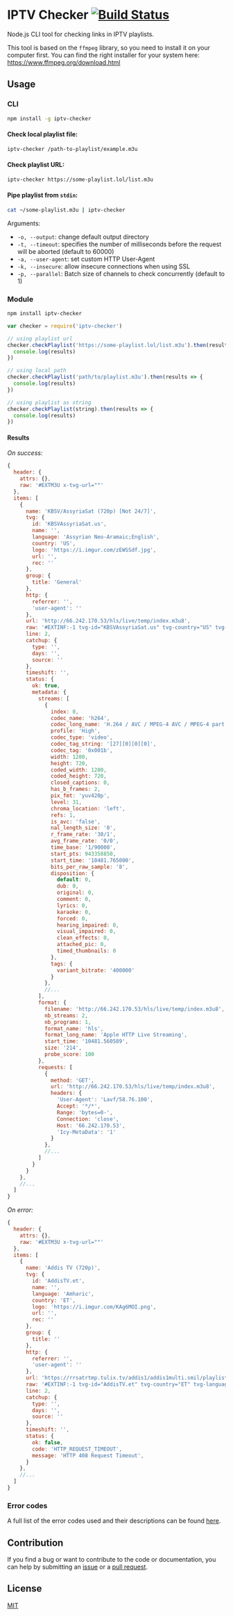 # IPTV Checker [![Build Status](https://app.travis-ci.com/freearhey/iptv-checker.svg?branch=master)](https://app.travis-ci.com/freearhey/iptv-checker)

Node.js CLI tool for checking links in IPTV playlists.

This tool is based on the `ffmpeg` library, so you need to install it on your computer first. You can find the right installer for your system here: https://www.ffmpeg.org/download.html

## Usage

### CLI

```sh
npm install -g iptv-checker
```

#### Check local playlist file:

```sh
iptv-checker /path-to-playlist/example.m3u
```

#### Check playlist URL:

```sh
iptv-checker https://some-playlist.lol/list.m3u
```

#### Pipe playlist from `stdin`:

```sh
cat ~/some-playlist.m3u | iptv-checker
```

Arguments:

- `-o, --output`: change default output directory
- `-t, --timeout`: specifies the number of milliseconds before the request will be aborted (default to 60000)
- `-a, --user-agent`: set custom HTTP User-Agent
- `-k, --insecure`: allow insecure connections when using SSL
- `-p, --parallel`: Batch size of channels to check concurrently (default to 1)

### Module

```sh
npm install iptv-checker
```

```js
var checker = require('iptv-checker')

// using playlist url
checker.checkPlaylist('https://some-playlist.lol/list.m3u').then(results => {
  console.log(results)
})

// using local path
checker.checkPlaylist('path/to/playlist.m3u').then(results => {
  console.log(results)
})

// using playlist as string
checker.checkPlaylist(string).then(results => {
  console.log(results)
})
```

#### Results

_On success:_

```js
{
  header: {
    attrs: {},
    raw: '#EXTM3U x-tvg-url=""'
  },
  items: [
    {
      name: 'KBSV/AssyriaSat (720p) [Not 24/7]',
      tvg: {
        id: 'KBSVAssyriaSat.us',
        name: '',
        language: 'Assyrian Neo-Aramaic;English',
        country: 'US',
        logo: 'https://i.imgur.com/zEWSSdf.jpg',
        url: '',
        rec: ''
      },
      group: {
        title: 'General'
      },
      http: {
        referrer: '',
        'user-agent': ''
      },
      url: 'http://66.242.170.53/hls/live/temp/index.m3u8',
      raw: '#EXTINF:-1 tvg-id="KBSVAssyriaSat.us" tvg-country="US" tvg-language="Assyrian Neo-Aramaic;English" tvg-logo="https://i.imgur.com/zEWSSdf.jpg" group-title="General",KBSV/AssyriaSat (720p) [Not 24/7]\r\nhttp://66.242.170.53/hls/live/temp/index.m3u8',
      line: 2,
      catchup: {
        type: '',
        days: '',
        source: ''
      },
      timeshift: '',
      status: {
        ok: true,
        metadata: {
          streams: [
            {
              index: 0,
              codec_name: 'h264',
              codec_long_name: 'H.264 / AVC / MPEG-4 AVC / MPEG-4 part 10',
              profile: 'High',
              codec_type: 'video',
              codec_tag_string: '[27][0][0][0]',
              codec_tag: '0x001b',
              width: 1280,
              height: 720,
              coded_width: 1280,
              coded_height: 720,
              closed_captions: 0,
              has_b_frames: 2,
              pix_fmt: 'yuv420p',
              level: 31,
              chroma_location: 'left',
              refs: 1,
              is_avc: 'false',
              nal_length_size: '0',
              r_frame_rate: '30/1',
              avg_frame_rate: '0/0',
              time_base: '1/90000',
              start_pts: 943358850,
              start_time: '10481.765000',
              bits_per_raw_sample: '8',
              disposition: {
                default: 0,
                dub: 0,
                original: 0,
                comment: 0,
                lyrics: 0,
                karaoke: 0,
                forced: 0,
                hearing_impaired: 0,
                visual_impaired: 0,
                clean_effects: 0,
                attached_pic: 0,
                timed_thumbnails: 0
              },
              tags: {
                variant_bitrate: '400000'
              }
            },
            //...
          ],
          format: {
            filename: 'http://66.242.170.53/hls/live/temp/index.m3u8',
            nb_streams: 2,
            nb_programs: 1,
            format_name: 'hls',
            format_long_name: 'Apple HTTP Live Streaming',
            start_time: '10481.560589',
            size: '214',
            probe_score: 100
          },
          requests: [
            {
              method: 'GET',
              url: 'http://66.242.170.53/hls/live/temp/index.m3u8',
              headers: {
                'User-Agent': 'Lavf/58.76.100',
                Accept: '*/*',
                Range: 'bytes=0-',
                Connection: 'close',
                Host: '66.242.170.53',
                'Icy-MetaData': '1'
              }
            },
            //...
          ]
        }
      }
    },
    //...
  ]
}
```

_On error:_

```js
{
  header: {
    attrs: {},
    raw: '#EXTM3U x-tvg-url=""'
  },
  items: [
    {
      name: 'Addis TV (720p)',
      tvg: {
        id: 'AddisTV.et',
        name: '',
        language: 'Amharic',
        country: 'ET',
        logo: 'https://i.imgur.com/KAg6MOI.png',
        url: '',
        rec: ''
      },
      group: {
        title: ''
      },
      http: {
        referrer: '',
        'user-agent': ''
      },
      url: 'https://rrsatrtmp.tulix.tv/addis1/addis1multi.smil/playlist.m3u8',
      raw: '#EXTINF:-1 tvg-id="AddisTV.et" tvg-country="ET" tvg-language="Amharic" tvg-logo="https://i.imgur.com/KAg6MOI.png" group-title="Undefined",Addis TV (720p)\\r\\nhttps://rrsatrtmp.tulix.tv/addis1/addis1multi.smil/playlist.m3u8',
      line: 2,
      catchup: {
        type: '',
        days: '',
        source: ''
      },
      timeshift: '',
      status: {
        ok: false,
        code: 'HTTP_REQUEST_TIMEOUT',
        message: 'HTTP 408 Request Timeout',
      }
    },
    //...
  ]
}
```

### Error codes

A full list of the error codes used and their descriptions can be found [here](.readme/errors.md).

## Contribution

If you find a bug or want to contribute to the code or documentation, you can help by submitting an [issue](https://github.com/freearhey/iptv-checker/issues) or a [pull request](https://github.com/freearhey/iptv-checker/pulls).

## License

[MIT](http://opensource.org/licenses/MIT)
